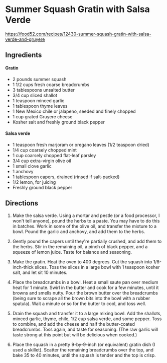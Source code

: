 # Summer Squash Gratin with Salsa Verde
https://food52.com/recipes/12430-summer-squash-gratin-with-salsa-verde-and-gruyere

## Ingredients

#### Gratin
- 2 pounds summer squash
- 1 1/2	cups fresh coarse breadcrumbs
- 3	tablespoons unsalted butter
- 3/4 cup sliced shallot
- 1	teaspoon minced garlic
- 1	tablespoon thyme leaves
- 1	New Mexico chile or jalapeno, seeded and finely chopped
- 1	cup grated Gruyere cheese
- Kosher salt and freshly ground black pepper

#### Salsa verde
- 1 teaspoon fresh marjoram or oregano leaves (1/2 teaspoon dried)
- 1/4 cup coarsely chopped mint
- 1	cup coarsely chopped flat-leaf parsley
- 3/4 cup extra-virgin olive oil
- 1	small clove garlic
- 1	anchovy
- 1	tablespoon capers, drained (rinsed if salt-packed)
- 1/2 lemon, for juicing
- Freshly ground black pepper

## Directions

1. Make the salsa verde. Using a mortar and pestle (or a food processor, I won't tell anyone), pound the herbs to a paste. You may have to do this in batches. Work in some of the olive oil, and transfer the mixture to a bowl. Pound the garlic and anchovy, and add them to the herbs. 

2. Gently pound the capers until they're partially crushed, and add them to the herbs. Stir in the remaining oil, a pinch of black pepper, and a squeeze of lemon juice. Taste for balance and seasoning. 

3. Make the gratin. Heat the oven to 400 degrees. Cut the squash into 1/8-inch-thick slices. Toss the slices in a large bowl with 1 teaspoon kosher salt, and let sit 10 minutes. 

4. Place the breadcrumbs in a bowl. Heat a small saute pan over medium heat for 1 minute. Swirl in the butter and cook for a few minutes, until it browns and smells nutty. Pour the brown butter over the breadcrumbs (being sure to scrape all the brown bits into the bowl with a rubber spatula). Wait a minute or so for the butter to cool, and toss well. 

5. Drain the squash and transfer it to a large mixing bowl. Add the shallots, minced garlic, thyme, chile, 1/2 cup salsa verde, and some pepper. Toss to combine, and add the cheese and half the butter-coated breadcrumbs. Toss again, and taste for seasoning. (The raw garlic will taste strong at this point but will be delicious when cooked.) 

6. Place the squash in a pretty 9-by-9-inch (or equivalent) gratin dish (I used a skillet). Scatter the remaining breadcrumbs over the top, and bake 35 to 40 minutes, until the squash is tender and the top is crisp.